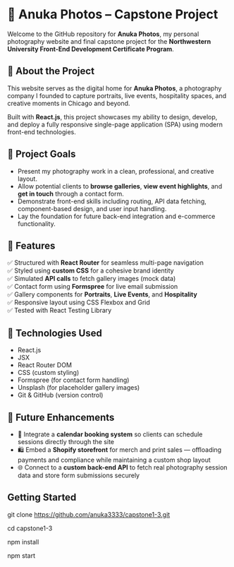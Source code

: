 # 📸 Anuka Photos – Capstone Project

Welcome to the GitHub repository for **Anuka Photos**, my personal photography website and final capstone project for the **Northwestern University Front-End Development Certificate Program**.

## 🌟 About the Project

This website serves as the digital home for **Anuka Photos**, a photography company I founded to capture portraits, live events, hospitality spaces, and creative moments in Chicago and beyond.

Built with **React.js**, this project showcases my ability to design, develop, and deploy a fully responsive single-page application (SPA) using modern front-end technologies.

## 🎯 Project Goals

- Present my photography work in a clean, professional, and creative layout.
- Allow potential clients to **browse galleries**, **view event highlights**, and **get in touch** through a contact form.
- Demonstrate front-end skills including routing, API data fetching, component-based design, and user input handling.
- Lay the foundation for future back-end integration and e-commerce functionality.

## 🧩 Features

✅ Structured with **React Router** for seamless multi-page navigation  
✅ Styled using **custom CSS** for a cohesive brand identity  
✅ Simulated **API calls** to fetch gallery images (mock data)  
✅ Contact form using **Formspree** for live email submission  
✅ Gallery components for **Portraits**, **Live Events**, and **Hospitality**  
✅ Responsive layout using CSS Flexbox and Grid  
✅ Tested with React Testing Library

## 🚀 Technologies Used

- React.js
- JSX
- React Router DOM
- CSS (custom styling)
- Formspree (for contact form handling)
- Unsplash (for placeholder gallery images)
- Git & GitHub (version control)

## 🔧 Future Enhancements

- 📅 Integrate a **calendar booking system** so clients can schedule sessions directly through the site  
- 🛍️ Embed a **Shopify storefront** for merch and print sales — offloading payments and compliance while maintaining a custom shop layout  
- 🌐 Connect to a **custom back-end API** to fetch real photography session data and store form submissions securely

## Getting Started

git clone https://github.com/anuka3333/capstone1-3.git

cd capstone1-3

npm install

npm start

